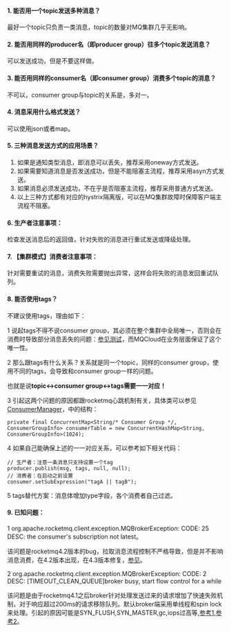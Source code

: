#### 1. <span id="topic">能否用一个topic发送多种消息？</span>

最好一个topic只负责一类消息，topic的数量对MQ集群几乎无影响。

#### 2. <span id="producer">能否用同样的producer名（即producer group）往多个topic发送消息？</span>

可以发送成功，但是不要这样做。

#### 3. <span id="consumer">能否用同样的consumer名（即consumer group）消费多个topic的消息？</span>

不可以，consumer group与topic的关系是，多对一。

#### 4. <span id="message">消息采用什么格式发送？</span>

可以使用json或者map。

#### 5. <span id="send">三种消息发送方式的应用场景？</span>

1. 如果是通知类型消息，即消息可以丢失，推荐采用oneway方式发送。
2. 如果需要知道消息是否发送成功，但是不能阻塞主流程，推荐采用asyn方式发送。
3. 如果消息必须发送成功，不在乎是否阻塞主流程，推荐采用普通方式发送。
4. 以上三种方式都有对应的hystrix隔离版，可以在MQ集群故障时保障客户端主流程不阻塞。

#### 6. <span id="produceNotice">生产者注意事项：</span>

检查发送消息后的返回值，针对失败的消息进行重试发送或降级处理。

#### 7. <span id="cluster">【集群模式】消费者注意事项：</span>

针对需要重试的消息，消费失败需要抛出异常，这样会将失败的消息发回重试队列。

#### 8. <span id="tags">能否使用tags？</span>

不建议使用tags，理由如下：

1 说起tags不得不说consumer group，其必须在整个集群中全局唯一，否则会在消费时导致部分消息丢失的问题：[参见测试](https://blog.csdn.net/a417930422/article/details/50663639)，而MQCloud在业务层面保证了这个唯一性。

2 那么跟tags有什么关系？关系就是同一个topic，同样的consumer group，使用不同的tags，会导致和consumer group一样的问题。

也就是说**topic<->consumer group<->tags需要一一对应！**

3 引起这两个问题的原因都跟rocketmq心跳机制有关，具体类可以参见[ConsumerManager](https://github.com/apache/rocketmq/blob/master/broker/src/main/java/org/apache/rocketmq/broker/client/ConsumerManager.java)，中的结构：

```
private final ConcurrentMap<String/* Consumer Group */, ConsumerGroupInfo> consumerTable = new ConcurrentHashMap<String, ConsumerGroupInfo>(1024);
```

4 如果自己能确保上述的一一对应关系，可以参考如下相关代码：

```
// 生产者：注意一条消息只支持设置一个tag
producer.publish(msg, tags, null, null);
// 消费者：在启动之前设置
consumer.setSubExpression("tagA || tagB");
```

5 tags替代方案：消息体增加type字段，各个消费者自己过滤。

#### 9. <span id="knownIssue">已知问题：</span>

1 org.apache.rocketmq.client.exception.MQBrokerException: CODE: 25 DESC: the consumer's subscription not latest。

该问题是rocketmq4.2版本的bug，拉取消息流程控制不严格导致，但是并不影响消息消费，在4.2版本出现，在4.3版本修复，[参见](https://github.com/apache/rocketmq/issues/370)。

2 org.apache.rocketmq.client.exception.MQBrokerException: CODE: 2 DESC: [TIMEOUT_CLEAN_QUEUE]broker busy, start flow control for a while

该问题是由于rocketmq4.1之后broker针对处理发送过来的请求增加了快速失败机制，对于响应超过200ms的请求移除队列。默认broker端采用单线程和spin lock来处理。引起的原因可能是SYN_FLUSH,SYN_MASTER,gc,iops过高等,[参考1](https://stackoverflow.com/questions/43154365/rocketmqmqbrokerexception-code-2-desc-timeout-clean-queue),[参考2](https://issues.apache.org/jira/browse/ROCKETMQ-311)。